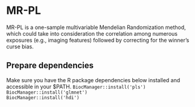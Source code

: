 # MR-PL
MR-PL is a one-sample multivariable Mendelian Randomization method, which could take into consideration the correlation among numerous exposures (e.g., imaging features) followed by correcting for the winner’s curse bias.
## Prepare dependencies
Make sure you have the R package dependencies below installed and accessible in your $PATH.
`BiocManager::install('pls')`  
`BiocManager::install('glmnet')`  
`BiocManager::install('hdi')`  
